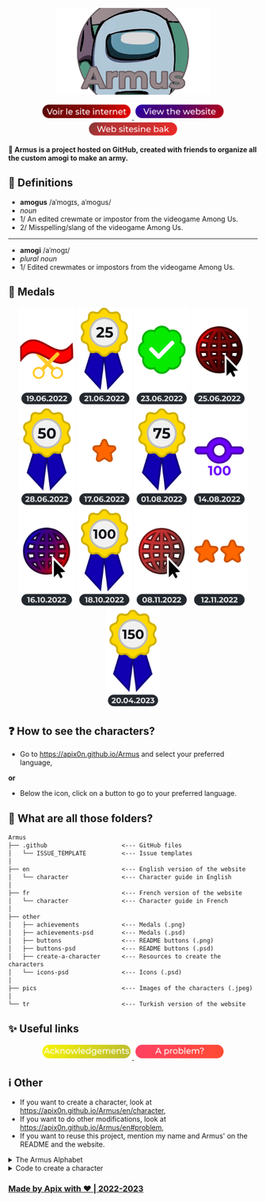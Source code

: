 <p align=center>
    <img src="other/Armus-icon.png" height=175>
</p>

<p align=center>
    <a href="https://apix0n.github.io/Armus/fr">
        <img src="other/buttons/view-website-fr.png" height=32.5 alt="Voir le site internet en Français">
    </a>
    <a href="https://apix0n.github.io/Armus/en">
        <img src="other/buttons/view-website-en.png" height=32.5 alt="View the website in English">
    </a>
    <a href="https://apix0n.github.io/Armus/tr">
        <img src="other/buttons/view-website-tr.png" height=32.5 alt="Web sitesine Türkçede bak">
    </a>
</p>

__🌹 Armus is a project hosted on GitHub, created with friends to organize all the custom amogi to make an army.__

## 📕 Definitions

* **amogus** /aˈmoɡɪs, aˈmoɡus/
* *noun*
* 1/ An edited crewmate or impostor from the videogame Among Us.
* 2/ Misspelling/slang of the videogame Among Us. 

-----

* **amogi** /aˈmoɡɪ/
* *plural noun*
* 1/ Edited crewmates or impostors from the videogame Among Us.

## 🏅 Medals

<p align="center">
  <img src="other/achievements/creation.png" height=200 title="Creation of the project">
  <img src="other/achievements/members-25.png" height=200 title="25 members in the army!">
  <img src="other/achievements/certif.png" height=200 title="Project qualified as art by an expert!">
  <img src="other/achievements/lang-fr.png" height=200 title="Opening of the website!">
  <img src="other/achievements/members-50.png" height=200 title="50 members in the army!">
  <img src=other/achievements/artists-10.png height=200 title="10 artists created characters!">
  <img src=other/achievements/members-75.png height=200 title="75 members in the army!">
  <img src="other/achievements/commits-100.png" height="200" title="100 commits on GitHub!">
  <img src=other/achievements/lang-en.png height=200 title="Translation in English">
  <img src=other/achievements/members-100.png height=200 title="100 members in the army! 🎊">
  <img src=other/achievements/lang-tr.png height=200 title="Translation in Turkish">
  <img src=other/achievements/artists-20.png height=200 title="20 artists created characters!!">
  <img src=other/achievements/members-150.png height=200 title="150 members dans l'armée! 🎊">
</p>

## ❓ How to see the characters?

* Go to https://apix0n.github.io/Armus and select your preferred language,

**or**

* Below the icon, click on a button to go to your preferred language. 

## 📁 What are all those folders?

```
Armus
├── .github                     <--- GitHub files
│   └── ISSUE_TEMPLATE          <--- Issue templates
│
├── en                          <--- English version of the website
│   └── character               <--- Character guide in English
│
├── fr                          <--- French version of the website
│   └── character               <--- Character guide in French
│
├── other
│   ├── achievements            <--- Medals (.png)
│   ├── achievements-psd        <--- Medals (.psd)
│   ├── buttons                 <--- README buttons (.png)
│   ├── buttons-psd             <--- README buttons (.psd)
│   ├── create-a-character      <--- Resources to create the characters
│   └── icons-psd               <--- Icons (.psd)
│
├── pics                        <--- Images of the characters (.jpeg)
│
└── tr                          <--- Turkish version of the website

```

## ✨ Useful links
<p align=center>
    <a href="https://apix0n.github.io/Armus/en/#acknowledgements">
        <img src="other/buttons/acknowledgements.png" height=32.5 alt="Acknowledgements">
    </a>
    <a href="https://apix0n.github.io/Armus/en/#problem">
        <img src="other/buttons/problem.png" height=32.5 alt="A problem?">
    </a>
</p>

## ℹ️ Other

* If you want to create a character, look at https://apix0n.github.io/Armus/en/character,
* If you want to do other modifications, look at https://apix0n.github.io/Armus/en#problem,
* If you want to reuse this project, mention my name and Armus' on the README and the website.

<details>
    <summary>The Armus Alphabet</summary>

**Armus has characters that start with the letters:**

- [x] a 
- [x] b 
- [x] c 
- [x] d 
- [x] e 
- [x] f 
- [x] g 
- [x] h 
- [x] i 
- [x] j 
- [x] k 
- [x] l 
- [x] m 
- [x] n 
- [x] o 
- [x] p 
- [x] q 
- [x] r 
- [x] s 
- [x] t 
- [x] u 
- [x] v 
- [x] w 
- [x] x 
- [x] y 
- [x] z 

</details>

<details>
    <summary>Code to create a character</summary>

If you can't use `./other/addcharacter.sh`, edit the codes below. 

With an acknowledgement in the dedicated section: (+ golden name)
```html
<tr>
<td><a class="ref" href="#AN-[id-acknowledgements]">[charactername]</a></td>
<td><p><img src="pics/[charactername].jpeg"></p></td>
<td><a href="pics/[charactername].jpeg"><span class="material-icons-round">link</span></a></td>
</tr>
```

Without an acknowledgement:
```html
<tr>
<td>[charactername]</td>
<td><p><img src="pics/[charactername].jpeg"></p></td>
<td><a href="pics/[charactername].jpeg"><span class="material-icons-round">link</span></a></td>
</tr>
```
</details>    

### [Made by Apix with ❤️ | 2022-2023](https://github.com/apix0n)